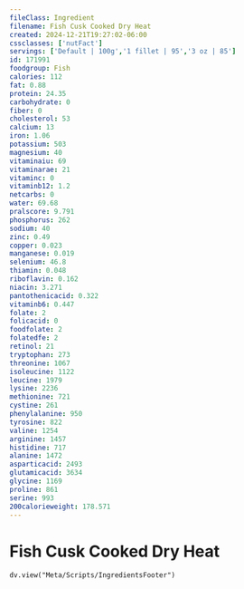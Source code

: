 ```yaml
---
fileClass: Ingredient
filename: Fish Cusk Cooked Dry Heat
created: 2024-12-21T19:27:02-06:00
cssclasses: ['nutFact']
servings: ['Default | 100g','1 fillet | 95','3 oz | 85']
id: 171991
foodgroup: Fish
calories: 112
fat: 0.88
protein: 24.35
carbohydrate: 0
fiber: 0
cholesterol: 53
calcium: 13
iron: 1.06
potassium: 503
magnesium: 40
vitaminaiu: 69
vitaminarae: 21
vitaminc: 0
vitaminb12: 1.2
netcarbs: 0
water: 69.68
pralscore: 9.791
phosphorus: 262
sodium: 40
zinc: 0.49
copper: 0.023
manganese: 0.019
selenium: 46.8
thiamin: 0.048
riboflavin: 0.162
niacin: 3.271
pantothenicacid: 0.322
vitaminb6: 0.447
folate: 2
folicacid: 0
foodfolate: 2
folatedfe: 2
retinol: 21
tryptophan: 273
threonine: 1067
isoleucine: 1122
leucine: 1979
lysine: 2236
methionine: 721
cystine: 261
phenylalanine: 950
tyrosine: 822
valine: 1254
arginine: 1457
histidine: 717
alanine: 1472
asparticacid: 2493
glutamicacid: 3634
glycine: 1169
proline: 861
serine: 993
200calorieweight: 178.571
---
```


# Fish Cusk Cooked Dry Heat

```dataviewjs
dv.view("Meta/Scripts/IngredientsFooter")
```